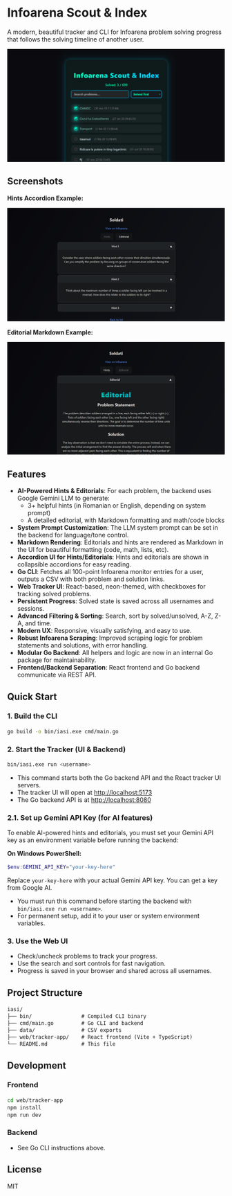# Infoarena Scout & Index

A modern, beautiful tracker and CLI for Infoarena problem solving progress that follows the solving timeline of another
user.


![Tracker UI Screenshot](images/UI_screenshot.png)

## Screenshots

**Hints Accordion Example:**

![Hints Screenshot](images/hints_screenshot.png)

**Editorial Markdown Example:**

![Editorial Screenshot](images/editorial_screenshot.png)


## Features

- **AI-Powered Hints & Editorials**: For each problem, the backend uses Google Gemini LLM to generate:
	- 3+ helpful hints (in Romanian or English, depending on system prompt)
	- A detailed editorial, with Markdown formatting and math/code blocks
- **System Prompt Customization**: The LLM system prompt can be set in the backend for language/tone control.
- **Markdown Rendering**: Editorials and hints are rendered as Markdown in the UI for beautiful formatting (code, math, lists, etc).
- **Accordion UI for Hints/Editorials**: Hints and editorials are shown in collapsible accordions for easy reading.
- **Go CLI**: Fetches all 100-point Infoarena monitor entries for a user, outputs a CSV with both problem and solution links.
- **Web Tracker UI**: React-based, neon-themed, with checkboxes for tracking solved problems.
- **Persistent Progress**: Solved state is saved across all usernames and sessions.
- **Advanced Filtering & Sorting**: Search, sort by solved/unsolved, A-Z, Z-A, and time.
- **Modern UX**: Responsive, visually satisfying, and easy to use.
- **Robust Infoarena Scraping**: Improved scraping logic for problem statements and solutions, with error handling.
- **Modular Go Backend**: All helpers and logic are now in an internal Go package for maintainability.
- **Frontend/Backend Separation**: React frontend and Go backend communicate via REST API.

## Quick Start

### 1. Build the CLI

```sh
go build -o bin/iasi.exe cmd/main.go
```

### 2. Start the Tracker (UI & Backend)

```sh
bin/iasi.exe run <username>
```

- This command starts both the Go backend API and the React tracker UI servers.
- The tracker UI will open at [http://localhost:5173](http://localhost:5173)
- The Go backend API is at [http://localhost:8080](http://localhost:8080)

### 2.1. Set up Gemini API Key (for AI features)

To enable AI-powered hints and editorials, you must set your Gemini API key as an environment variable before running the backend:

**On Windows PowerShell:**
```powershell
$env:GEMINI_API_KEY="your-key-here"
```

Replace `your-key-here` with your actual Gemini API key. You can get a key from Google AI.

- You must run this command before starting the backend with `bin/iasi.exe run <username>`.
- For permanent setup, add it to your user or system environment variables.

### 3. Use the Web UI
- Check/uncheck problems to track your progress.
- Use the search and sort controls for fast navigation.
- Progress is saved in your browser and shared across all usernames.

## Project Structure

```
iasi/
├── bin/                # Compiled CLI binary
├── cmd/main.go         # Go CLI and backend
├── data/               # CSV exports
├── web/tracker-app/    # React frontend (Vite + TypeScript)
└── README.md           # This file
```

## Development

### Frontend
```sh
cd web/tracker-app
npm install
npm run dev
```

### Backend
- See Go CLI instructions above.


## License
MIT
